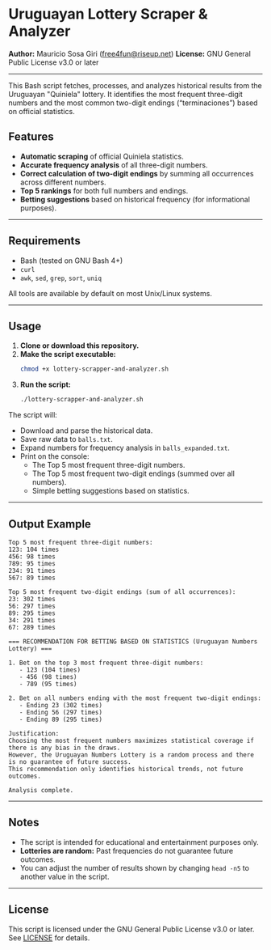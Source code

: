 # Uruguayan Lottery Scraper & Analyzer

**Author:** Mauricio Sosa Giri (<free4fun@riseup.net>)
**License:** GNU General Public License v3.0 or later

---

This Bash script fetches, processes, and analyzes historical results from the Uruguayan "Quiniela" lottery. It identifies the most frequent three-digit numbers and the most common two-digit endings (“terminaciones”) based on official statistics.

## Features

- **Automatic scraping** of official Quiniela statistics.
- **Accurate frequency analysis** of all three-digit numbers.
- **Correct calculation of two-digit endings** by summing all occurrences across different numbers.
- **Top 5 rankings** for both full numbers and endings.
- **Betting suggestions** based on historical frequency (for informational purposes).

---

## Requirements

- Bash (tested on GNU Bash 4+)
- `curl`
- `awk`, `sed`, `grep`, `sort`, `uniq`

All tools are available by default on most Unix/Linux systems.

---

## Usage

1. **Clone or download this repository.**
2. **Make the script executable:**
   ```bash
   chmod +x lottery-scrapper-and-analyzer.sh
   ```
3. **Run the script:**
   ```bash
   ./lottery-scrapper-and-analyzer.sh
   ```

The script will:
- Download and parse the historical data.
- Save raw data to `balls.txt`.
- Expand numbers for frequency analysis in `balls_expanded.txt`.
- Print on the console:
  - The Top 5 most frequent three-digit numbers.
  - The Top 5 most frequent two-digit endings (summed over all numbers).
  - Simple betting suggestions based on statistics.

---

## Output Example

```
Top 5 most frequent three-digit numbers:
123: 104 times
456: 98 times
789: 95 times
234: 91 times
567: 89 times

Top 5 most frequent two-digit endings (sum of all occurrences):
23: 302 times
56: 297 times
89: 295 times
34: 291 times
67: 289 times

=== RECOMMENDATION FOR BETTING BASED ON STATISTICS (Uruguayan Numbers Lottery) ===

1. Bet on the top 3 most frequent three-digit numbers:
   - 123 (104 times)
   - 456 (98 times)
   - 789 (95 times)

2. Bet on all numbers ending with the most frequent two-digit endings:
   - Ending 23 (302 times)
   - Ending 56 (297 times)
   - Ending 89 (295 times)

Justification:
Choosing the most frequent numbers maximizes statistical coverage if there is any bias in the draws.
However, the Uruguayan Numbers Lottery is a random process and there is no guarantee of future success.
This recommendation only identifies historical trends, not future outcomes.

Analysis complete.
```

---

## Notes

- The script is intended for educational and entertainment purposes only.
- **Lotteries are random:** Past frequencies do not guarantee future outcomes.
- You can adjust the number of results shown by changing `head -n5` to another value in the script.

---

## License

This script is licensed under the GNU General Public License v3.0 or later.
See [LICENSE](https://www.gnu.org/licenses/gpl-3.0.html) for details.
